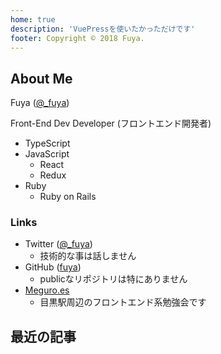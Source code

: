 ```yaml
---
home: true
description: 'VuePressを使いたかっただけです'
footer: Copyright © 2018 Fuya.
---
```


## About Me

Fuya ([@_fuya](https://twitter.com/_fuya))

Front-End Dev Developer (フロントエンド開発者)


* TypeScript
* JavaScript
  * React
  * Redux
* Ruby
  * Ruby on Rails

### Links

* Twitter ([@_fuya](https://twitter.com/_fuya))
  * 技術的な事は話しません
* GitHub ([fuya](https://github.com/fuya))
  * publicなリポジトリは特にありません
* [Meguro.es](https://meguro.es/)
  * 目黒駅周辺のフロントエンド系勉強会です

## 最近の記事
<post-list v-bind:dirNames="['tech', 'diary']" limit="5" />
